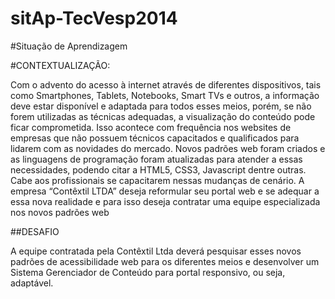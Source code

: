 sitAp-TecVesp2014
=================
#Situação de Aprendizagem

#CONTEXTUALIZAÇÃO:

Com o advento do acesso à internet através de diferentes dispositivos, tais como Smartphones, Tablets, Notebooks, Smart TVs e outros, a informação deve estar disponível e adaptada para todos esses meios, porém, se não forem utilizadas as técnicas adequadas, a visualização do conteúdo pode ficar comprometida. Isso acontece com frequência nos websites de empresas que não possuem técnicos capacitados e qualificados para lidarem com as novidades do mercado. Novos padrões web foram criados e as linguagens de programação foram atualizadas para atender a essas necessidades, podendo citar a HTML5, CSS3, Javascript dentre outras. Cabe aos profissionais se capacitarem nessas mudanças de cenário. A empresa “Contêxtil LTDA” deseja reformular seu portal web e se adequar a essa nova realidade e para isso deseja contratar uma equipe especializada nos novos padrões web

##DESAFIO

A equipe contratada pela Contêxtil Ltda deverá pesquisar esses novos padrões de acessibilidade web para os diferentes meios e desenvolver um Sistema Gerenciador de Conteúdo para portal responsivo, ou seja, adaptável.
